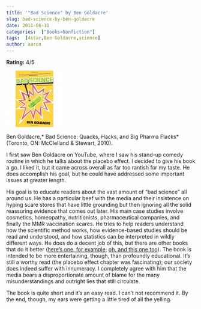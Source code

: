 ```yaml
---
title: '"Bad Science" by Ben Goldacre'
slug: bad-science-by-ben-goldacre
date: 2011-06-11
categories:  ["Books>Nonfiction"]
tags:  [4star,Ben Goldacre,science]
author: aaron
---
```


**Rating:** 4/5

![](cover4-150x150.jpg "Bad Science")

Ben Goldacre,* Bad Science: Quacks, Hacks, and Big Pharma Flacks* (Toronto, ON: McClelland & Stewart, 2010).

I first saw Ben Goldacre on YouTube, where I saw his stand-up comedy routine in which he talks about the placebo effect. I decided to give his book a go. I liked it, but it came across overall as far too rantish for my taste. He does accomplish his goal, but he could have addressed some important issues at greater length.

His goal is to educate readers about the vast amount of “bad science” all around us. He has a particular beef with the media and their insistence on hyping scare stores that have little grounding but then ignoring all the solid reassuring evidence that comes out later. His main case studies involve cosmetics, homeopathy, nutritionists, pharmaceutical companies, and finally the MMR vaccination scares. He tries to help readers understand how the scientific method works, how evidence-based studies should be read and understood, and how statistics can be interpreted in wildly different ways. He does do a decent job of this, but there are other books that do it better ([here’s one, for example](../the-unfinished-game-by-keith-devlin "“The Unfinished Game” by Keith Devlin"); [oh, and this one too](../good-calories-bad-calories-by-gary-taubes "“Good Calories, Bad Calories” by Gary Taubes")). The book is intended to be more entertaining, though, than profoundly educational. It’s still a worthy read (the placebo effect chapter was fascinating); our society does indeed suffer with innumeracy. I completely agree with him that the media bears a disproportionate amount of blame for the many misunderstandings and outright lies that still circulate.

The book is quite short and it’s an easy read. I can’t not recommend it. By the end, though, my ears were getting a little tired of all the yelling.
